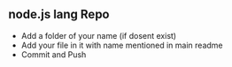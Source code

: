 ## node.js lang Repo

- Add a folder of your name (if dosent exist)
- Add your file in it with name mentioned in main readme
- Commit and Push

